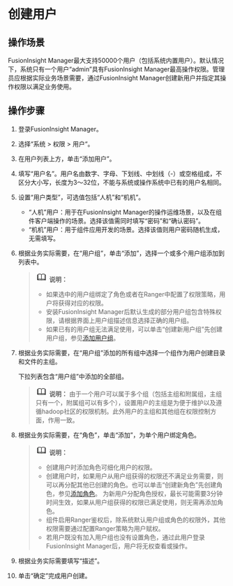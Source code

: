 # 创建用户<a name="admin_guide_000137"></a>

## 操作场景<a name="zh-cn_topic_0263899505_sa5a2ba15a9ec4c508a4553390aa43213"></a>

FusionInsight Manager最大支持50000个用户（包括系统内置用户）。默认情况下，系统只有一个用户“admin”具有FusionInsight Manager最高操作权限。管理员应根据实际业务场景需要，通过FusionInsight Manager创建新用户并指定其操作权限以满足业务使用。

## 操作步骤<a name="zh-cn_topic_0263899505_section188807561331"></a>

1.  登录FusionInsight Manager。
2.  选择“系统  \>  权限  \>  用户“。
3.  在用户列表上方，单击“添加用户”。
4.  填写“用户名”。用户名由数字、字母、下划线、中划线（-）或空格组成，不区分大小写，长度为3～32位，不能与系统或操作系统中已有的用户名相同。
5.  设置“用户类型”，可选值包括“人机”和“机机”。
    -   “人机”用户：用于在FusionInsight Manager的操作运维场景，以及在组件客户端操作的场景。选择该值需同时填写“密码”和“确认密码”。
    -   “机机”用户：用于组件应用开发的场景。选择该值则用户密码随机生成，无需填写。

6.  根据业务实际需要，在“用户组”，单击“添加”，选择一个或多个用户组添加到列表中。

    >![](public_sys-resources/icon-note.gif) **说明：** 
    >-   如果选中的用户组绑定了角色或者在Ranger中配置了权限策略，用户将获得对应的权限。
    >-   安装FusionInsight Manager后默认生成的部分用户组包含特殊权限，请根据界面上用户组描述信息选择正确的用户组。
    >-   如果已有的用户组无法满足使用，可以单击“创建新用户组”先创建用户组，参见[添加用户组](用户组管理.md#zh-cn_topic_0263899614_section205453863818)。

7.  根据业务实际需要，在“用户组”添加的所有组中选择一个组作为用户创建目录和文件的主组。

    下拉列表包含“用户组”中添加的全部组。

    >![](public_sys-resources/icon-note.gif) **说明：** 
    >由于一个用户可以属于多个组（包括主组和附属组，主组只有一个，附属组可以有多个），设置用户的主组是为便于维护以及遵循hadoop社区的权限机制。此外用户的主组和其他组在权限控制方面，作用一致。

8.  根据业务实际需要，在“角色”，单击“添加”，为单个用户绑定角色。

    >![](public_sys-resources/icon-note.gif) **说明：** 
    >-   创建用户时添加角色可细化用户的权限。
    >-   创建用户时，如果用户从用户组获得的权限还不满足业务需要，则可以再分配其他已创建的角色。也可以单击“创建新角色”先创建角色，参见[添加角色](角色管理.md#zh-cn_topic_0263899440_section2095713912713)。
    >    为新用户分配角色授权，最长可能需要3分钟时间生效，如果从用户组获得的权限已满足使用，则无需再添加角色。
    >-   组件启用Ranger鉴权后，除系统默认用户组或角色的权限外，其他权限需要通过配置Ranger策略为用户赋权。
    >-   若用户既没有加入用户组也没有设置角色，通过此用户登录FusionInsight Manager后，用户将无权查看或操作。

9.  根据业务实际需要填写“描述”。
10. 单击“确定”完成用户创建。

